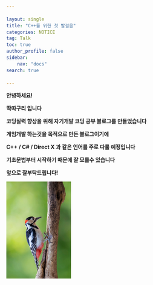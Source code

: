 ```yaml
---

layout: single
title: "C++를 위한 첫 발걸음"
categories: NOTICE
tag: Talk
toc: true
author_profile: false
sidebar:
    nav: "docs"
search: true

---
```


**안녕하세요!**

**딱따구리 입니다**

**코딩실력 향상을 위해 자기개발 코딩 공부 블로그를 만들었습니다**

**게임개발 하는것을 목적으로 만든 블로그이기에**

**C++ / C# / Direct X 과 같은 언어를 주로 다룰 예정입니다**

**기초문법부터 시작하기 때문에 잘 모를수 있습니다**

**앞으로 잘부탁드립니다!**





<img src="../images/Woodpecker.jpg" alt="Woodpecker" style="zoom:25%;" />



